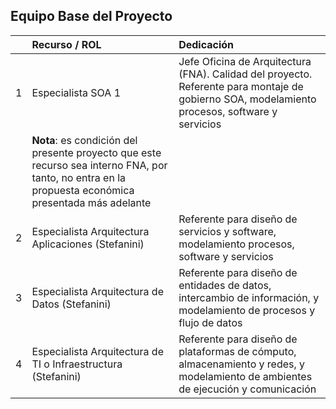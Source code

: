 ## Equipo Base del Proyecto
|   | Recurso / ROL          | Dedicación |
|---|:-----------------------|:-----------|
| 1 | Especialista SOA 1                                                                         | Jefe Oficina de Arquitectura (FNA). Calidad del proyecto. Referente para montaje de gobierno SOA, modelamiento procesos, software y servicios  | 100%       |
|   | **Nota**: es condición del presente proyecto que este recurso sea interno FNA, por tanto, no entra en la propuesta económica presentada más adelante|                                   |            |
| 2 | Especialista Arquitectura Aplicaciones (Stefanini)              | Referente para diseño de servicios y software, modelamiento procesos, software y servicios                            | 100%       |
| 3 | Especialista Arquitectura de Datos (Stefanini)                  | Referente para diseño de entidades de datos, intercambio de información, y modelamiento de procesos y flujo de datos  | 100%       |
| 4 | Especialista Arquitectura de TI o Infraestructura (Stefanini)   | Referente para diseño de plataformas de cómputo, almacenamiento y redes, y modelamiento de ambientes de ejecución y comunicación   | 100%       |

<br>

